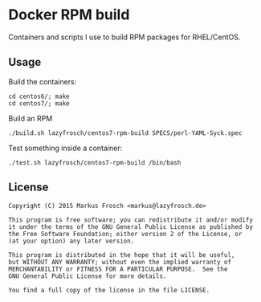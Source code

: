 Docker RPM build
================

Containers and scripts I use to build RPM packages for RHEL/CentOS.

## Usage

Build the containers:

```
cd centos6/; make
cd centos7/; make
```

Build an RPM

```
./build.sh lazyfrosch/centos7-rpm-build SPECS/perl-YAML-Syck.spec
```

Test something inside a container:

```
./test.sh lazyfrosch/centos7-rpm-build /bin/bash
```

## License

    Copyright (C) 2015 Markus Frosch <markus@lazyfrosch.de>

    This program is free software; you can redistribute it and/or modify
    it under the terms of the GNU General Public License as published by
    the Free Software Foundation; either version 2 of the License, or
    (at your option) any later version.

    This program is distributed in the hope that it will be useful,
    but WITHOUT ANY WARRANTY; without even the implied warranty of
    MERCHANTABILITY or FITNESS FOR A PARTICULAR PURPOSE.  See the
    GNU General Public License for more details.

    You find a full copy of the license in the file LICENSE.
